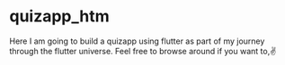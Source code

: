 # quizapp_htm

Here I am going to build a quizapp using flutter as part of my journey through the flutter universe. Feel free to browse around if you want to,✌
